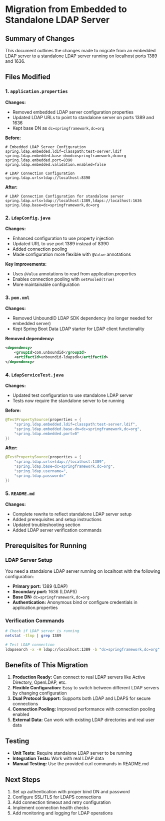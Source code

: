 # Migration from Embedded to Standalone LDAP Server

## Summary of Changes

This document outlines the changes made to migrate from an embedded LDAP server to a standalone LDAP server running on localhost ports 1389 and 1636.

## Files Modified

### 1. `application.properties`
**Changes:**
- Removed embedded LDAP server configuration properties
- Updated LDAP URLs to point to standalone server on ports 1389 and 1636
- Kept base DN as `dc=springframework,dc=org`

**Before:**
```properties
# Embedded LDAP Server Configuration
spring.ldap.embedded.ldif=classpath:test-server.ldif
spring.ldap.embedded.base-dn=dc=springframework,dc=org
spring.ldap.embedded.port=8390
spring.ldap.embedded.validation.enabled=false

# LDAP Connection Configuration
spring.ldap.urls=ldap://localhost:8390
```

**After:**
```properties
# LDAP Connection Configuration for standalone server
spring.ldap.urls=ldap://localhost:1389,ldaps://localhost:1636
spring.ldap.base=dc=springframework,dc=org
```

### 2. `LdapConfig.java`
**Changes:**
- Enhanced configuration to use property injection
- Updated URL to use port 1389 instead of 8390
- Added connection pooling
- Made configuration more flexible with `@Value` annotations

**Key improvements:**
- Uses `@Value` annotations to read from application.properties
- Enables connection pooling with `setPooled(true)`
- More maintainable configuration

### 3. `pom.xml`
**Changes:**
- Removed UnboundID LDAP SDK dependency (no longer needed for embedded server)
- Kept Spring Boot Data LDAP starter for LDAP client functionality

**Removed dependency:**
```xml
<dependency>
    <groupId>com.unboundid</groupId>
    <artifactId>unboundid-ldapsdk</artifactId>
</dependency>
```

### 4. `LdapServiceTest.java`
**Changes:**
- Updated test configuration to use standalone LDAP server
- Tests now require the standalone server to be running

**Before:**
```java
@TestPropertySource(properties = {
    "spring.ldap.embedded.ldif=classpath:test-server.ldif",
    "spring.ldap.embedded.base-dn=dc=springframework,dc=org",
    "spring.ldap.embedded.port=0"
})
```

**After:**
```java
@TestPropertySource(properties = {
    "spring.ldap.urls=ldap://localhost:1389",
    "spring.ldap.base=dc=springframework,dc=org",
    "spring.ldap.username=",
    "spring.ldap.password="
})
```

### 5. `README.md`
**Changes:**
- Complete rewrite to reflect standalone LDAP server setup
- Added prerequisites and setup instructions
- Updated troubleshooting section
- Added LDAP server verification commands

## Prerequisites for Running

### LDAP Server Setup
You need a standalone LDAP server running on localhost with the following configuration:
- **Primary port:** 1389 (LDAP)
- **Secondary port:** 1636 (LDAPS)
- **Base DN:** `dc=springframework,dc=org`
- **Authentication:** Anonymous bind or configure credentials in application.properties

### Verification Commands
```bash
# Check if LDAP server is running
netstat -tlnp | grep 1389

# Test LDAP connection
ldapsearch -x -H ldap://localhost:1389 -b "dc=springframework,dc=org"
```

## Benefits of This Migration

1. **Production Ready:** Can connect to real LDAP servers like Active Directory, OpenLDAP, etc.
2. **Flexible Configuration:** Easy to switch between different LDAP servers by changing configuration
3. **Dual Protocol Support:** Supports both LDAP and LDAPS for secure connections
4. **Connection Pooling:** Improved performance with connection pooling enabled
5. **External Data:** Can work with existing LDAP directories and real user data

## Testing

- **Unit Tests:** Require standalone LDAP server to be running
- **Integration Tests:** Work with real LDAP data
- **Manual Testing:** Use the provided curl commands in README.md

## Next Steps

1. Set up authentication with proper bind DN and password
2. Configure SSL/TLS for LDAPS connections
3. Add connection timeout and retry configuration
4. Implement connection health checks
5. Add monitoring and logging for LDAP operations
